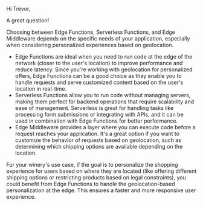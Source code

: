 Hi Trevor,

A great question! 

Choosing between Edge Functions, Serverless Functions, and Edge Middleware depends on the specific needs of your application, especially when considering personalized experiences based on geolocation.

* Edge Functions are ideal when you need to run code at the edge of the network (closer to the user's location) to improve performance and reduce latency. Since you're working with geolocation for personalized offers, Edge Functions can be a good choice as they enable you to handle requests and serve customized content based on the user's location in real-time.
* Serverless Functions allow you to run code without managing servers, making them perfect for backend operations that require scalability and ease of management. Serverless is great for handling tasks like processing form submissions or integrating with APIs, and it can be used in combination with Edge Functions for better performance.
* Edge Middleware provides a layer where you can execute code before a request reaches your application. It's a great option if you want to customize the behavior of requests based on geolocation, such as determining which shipping options are available depending on the location.

For your winery's use case, if the goal is to personalize the shopping experience for users based on where they are located (like offering different shipping options or restricting products based on legal constraints), you could benefit from Edge Functions to handle the geolocation-based personalization at the edge. This ensures a faster and more responsive user experience.
